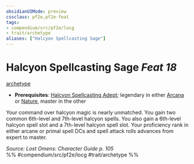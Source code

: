 ```yaml
---
obsidianUIMode: preview
cssclass: pf2e,pf2e-feat
tags:
- compendium/src/pf2e/locg
- trait/archetype
aliases: ["Halcyon Spellcasting Sage"]
---
```

# Halcyon Spellcasting Sage  *Feat 18*  
[archetype](/rules/traits/archetype.md)  

- **Prerequisites**: [Halcyon Spellcasting Adept](/compendium/feats/halcyon-spellcasting-adept-locg.md); legendary in either [Arcana](/compendium/skills.md#Arcana) or [Nature](/compendium/skills.md#Nature), master in the other

Your command over halcyon magic is nearly unmatched. You gain two common 6th-level and 7th-level halcyon spells. You also gain a 6th-level halcyon spell slot and a 7th-level halcyon spell slot. Your proficiency rank in either arcane or primal spell DCs and spell attack rolls advances from expert to master.

*Source: Lost Omens: Character Guide p. 105*  
%% #compendium/src/pf2e/locg #trait/archetype %%